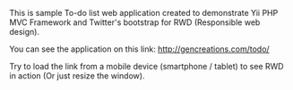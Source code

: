 This is sample To-do list web application created to demonstrate Yii PHP MVC Framework and Twitter's bootstrap for RWD (Responsible web design).

You can see the application on this link: http://gencreations.com/todo/

Try to load the link from a mobile device (smartphone / tablet) to see RWD in action (Or just resize the window).